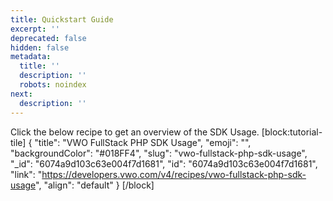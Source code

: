 ```yaml
---
title: Quickstart Guide
excerpt: ''
deprecated: false
hidden: false
metadata:
  title: ''
  description: ''
  robots: noindex
next:
  description: ''
---
```

Click the below recipe to get an overview of the SDK Usage.
[block:tutorial-tile]
{
  "title": "VWO FullStack PHP SDK Usage",
  "emoji": "",
  "backgroundColor": "#018FF4",
  "slug": "vwo-fullstack-php-sdk-usage",
  "_id": "6074a9d103c63e004f7d1681",
  "id": "6074a9d103c63e004f7d1681",
  "link": "https://developers.vwo.com/v4/recipes/vwo-fullstack-php-sdk-usage",
  "align": "default"
}
[/block]
